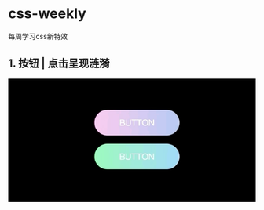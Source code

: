 # css-weekly
每周学习css新特效

## 1. 按钮 | 点击呈现涟漪
![Image text](https://github.com/SuperRun/css-weekly/blob/master/gifs/01.gif)
